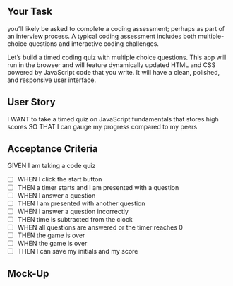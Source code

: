 ## Your Task
 
you’ll likely be asked to complete a coding assessment;
perhaps as part of an interview process. A typical coding assessment includes
both multiple-choice questions and interactive coding challenges. 
 
Let’s build a timed coding quiz with multiple choice questions. 
This app will run in the browser and will feature dynamically
updated HTML and CSS powered by JavaScript code that you write. 
It will have a clean, polished, and responsive user interface. 
 
## User Story
 

I WANT to take a timed quiz on JavaScript fundamentals that stores high scores
SO THAT I can gauge my progress compared to my peers

 
 
## Acceptance Criteria
 
GIVEN I am taking a code quiz
- [ ] WHEN I click the start button
- [ ] THEN a timer starts and I am presented with a question
- [ ] WHEN I answer a question
- [ ] THEN I am presented with another question
- [ ] WHEN I answer a question incorrectly
- [ ] THEN time is subtracted from the clock
- [ ] WHEN all questions are answered or the timer reaches 0
- [ ] THEN the game is over
- [ ] WHEN the game is over
- [ ] THEN I can save my initials and my score
 
## Mock-Up
